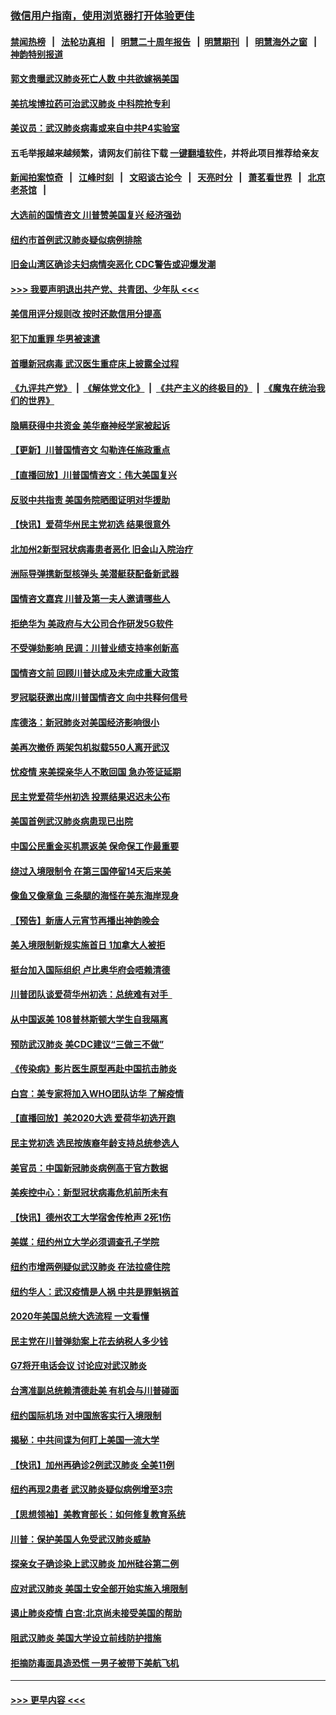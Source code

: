 ### [微信用户指南，使用浏览器打开体验更佳](https://github.com/gfw-breaker/banned-news1/blob/master/indexes/wechat-guide.md?t=0)
#### [禁闻热榜](热点新闻.md?t=0)  &nbsp;&nbsp;|&nbsp;&nbsp; [法轮功真相](https://github.com/gfw-breaker/truth/blob/master/README.md?t=0) &nbsp;&nbsp;|&nbsp;&nbsp; [明慧二十周年报告](https://github.com/gfw-breaker/mh-reports/blob/master/README.md?t=0) &nbsp;&nbsp;|&nbsp;&nbsp;[明慧期刊](https://github.com/gfw-breaker/mh-qikan) &nbsp;&nbsp;|&nbsp;&nbsp; [明慧海外之窗](https://github.com/gfw-breaker/mh-news/blob/master/README.md?t=0) &nbsp;&nbsp;|&nbsp;&nbsp; [神韵特别报道](https://github.com/gfw-breaker/mh-news/blob/master/shenyun.md?t=0)
#### [郭文贵曝武汉肺炎死亡人数 中共欲嫁祸美国](../pages/nsc412/n11846240.md?t=02052255) 
#### [美抗埃博拉药可治武汉肺炎 中科院抢专利](../pages/nsc412/n11846409.md?t=02052255) 
#### [美议员：武汉肺炎病毒或来自中共P4实验室](../pages/nsc412/n11846043.md?t=02052255) 
#### 五毛举报越来越频繁，请网友们前往下载 [一键翻墙软件](https://github.com/gfw-breaker/ssr-accounts)，并将此项目推荐给亲友
#### [新闻拍案惊奇](https://github.com/gfw-breaker/banned-news1/blob/master/pages/link4.md) &nbsp;&nbsp;|&nbsp;&nbsp; [江峰时刻](https://github.com/gfw-breaker/banned-news1/blob/master/pages/link4.md) &nbsp;&nbsp;|&nbsp;&nbsp; [文昭谈古论今](https://github.com/gfw-breaker/banned-news1/blob/master/pages/link4.md) &nbsp;&nbsp;|&nbsp;&nbsp; [天亮时分](https://github.com/gfw-breaker/banned-news1/blob/master/pages/link4.md) &nbsp;&nbsp;|&nbsp;&nbsp; [萧茗看世界](https://github.com/gfw-breaker/banned-news1/blob/master/pages/link4.md) &nbsp;&nbsp;|&nbsp;&nbsp; [北京老茶馆](https://github.com/gfw-breaker/banned-news1/blob/master/pages/link4.md) &nbsp;&nbsp;|&nbsp;&nbsp; 
#### [大选前的国情咨文 川普赞美国复兴 经济强劲](../pages/nsc412/n11845526.md?t=02052255) 
#### [纽约市首例武汉肺炎疑似病例排除](../pages/nsc412/n11844989.md?t=02052255) 
#### [旧金山湾区确诊夫妇病情突恶化 CDC警告或迎爆发潮](../pages/nsc412/n11845730.md?t=02052255) 
#### [>>> 我要声明退出共产党、共青团、少年队 <<<](https://github.com/begood0513/goodnews/blob/master/quit/letter.md) 
#### [美信用评分规则改  按时还款信用分提高](../pages/nsc412/n11845488.md?t=02052255) 
#### [犯下加重罪 华男被速遣](../pages/nsc412/n11845476.md?t=02052255) 
#### [首曝新冠病毒 武汉医生重症床上披露全过程](../pages/nsc412/n11845150.md?t=02052255) 
#### [《九评共产党》](https://github.com/begood0513/9ping.md/blob/master/README.md) &nbsp;|&nbsp; [《解体党文化》](../../../../jtdwh.md/blob/master/README.md)  &nbsp;|&nbsp; [《共产主义的终极目的》](../../../../gczydzjmd.md/blob/master/README.md) &nbsp;|&nbsp; [《魔鬼在统治我们的世界》](../../../../mgztzwmdsj.md/blob/master/README.md) 
#### [隐瞒获得中共资金 美华裔神经学家被起诉](../pages/nsc412/n11844879.md?t=02052255) 
#### [【更新】川普国情咨文 勾勒连任施政重点](../pages/nsc412/n11845223.md?t=02052255) 
#### [【直播回放】川普国情咨文：伟大美国复兴](../pages/nsc412/n11842079.md?t=02052255) 
#### [反驳中共指责 美国务院晒图证明对华援助](../pages/nsc412/n11844859.md?t=02052255) 
#### [【快讯】爱荷华州民主党初选 结果很意外](../pages/nsc412/n11844878.md?t=02052255) 
#### [北加州2新型冠状病毒患者恶化 旧金山入院治疗](../pages/nsc412/n11844842.md?t=02052255) 
#### [洲际导弹携新型核弹头 美潜艇获配备新武器](../pages/nsc412/n11844680.md?t=02052255) 
#### [国情咨文嘉宾 川普及第一夫人邀请哪些人](../pages/nsc412/n11844712.md?t=02052255) 
#### [拒绝华为 美政府与大公司合作研发5G软件](../pages/nsc412/n11844625.md?t=02052255) 
#### [不受弹劾影响 民调：川普业绩支持率创新高](../pages/nsc412/n11844622.md?t=02052255) 
#### [国情咨文前 回顾川普达成及未完成重大政策](../pages/nsc412/n11844581.md?t=02052255) 
#### [罗冠聪获邀出席川普国情咨文 向中共释何信号](../pages/nsc412/n11844355.md?t=02052255) 
#### [库德洛：新冠肺炎对美国经济影响很小](../pages/nsc412/n11844418.md?t=02052255) 
#### [美再次撤侨 两架包机拟载550人离开武汉](../pages/nsc412/n11844407.md?t=02052255) 
#### [忧疫情 来美探亲华人不敢回国 急办签证延期](../pages/nsc412/n11843344.md?t=02052255) 
#### [民主党爱荷华州初选 投票结果迟迟未公布](../pages/nsc412/n11844207.md?t=02052255) 
#### [美国首例武汉肺炎病患现已出院](../pages/nsc412/n11842740.md?t=02052255) 
#### [中国公民重金买机票返美 保命保工作最重要](../pages/nsc412/n11843282.md?t=02052255) 
#### [绕过入境限制令  在第三国停留14天后来美](../pages/nsc412/n11843341.md?t=02052255) 
#### [像鱼又像章鱼 三条腿的海怪在美东海岸现身](../pages/nsc412/n11843092.md?t=02052255) 
#### [【预告】新唐人元宵节再播出神韵晚会](../pages/nsc412/n11843192.md?t=02052255) 
#### [美入境限制新规实施首日 1加拿大人被拒](../pages/nsc412/n11843058.md?t=02052255) 
#### [挺台加入国际组织 卢比奥华府会唔赖清德](../pages/nsc412/n11843023.md?t=02052255) 
#### [川普团队谈爱荷华州初选：总统难有对手  ](../pages/nsc412/n11842867.md?t=02052255) 
#### [从中国返美 108普林斯顿大学生自我隔离](../pages/nsc412/n11842714.md?t=02052255) 
#### [预防武汉肺炎 美CDC建议“三做三不做”](../pages/nsc412/n11842700.md?t=02052255) 
#### [《传染病》影片医生原型再赴中国抗击肺炎](../pages/nsc412/n11842626.md?t=02052255) 
#### [白宫：美专家将加入WHO团队访华 了解疫情](../pages/nsc412/n11842198.md?t=02052255) 
#### [【直播回放】美2020大选 爱荷华初选开跑](../pages/nsc412/n11841820.md?t=02052255) 
#### [民主党初选 选民按族裔年龄支持总统参选人](../pages/nsc412/n11842239.md?t=02052255) 
#### [美官员：中国新冠肺炎病例高于官方数据](../pages/nsc412/n11842452.md?t=02052255) 
#### [美疾控中心：新型冠状病毒危机前所未有](../pages/nsc412/n11842406.md?t=02052255) 
#### [【快讯】德州农工大学宿舍传枪声 2死1伤](../pages/nsc412/n11842279.md?t=02052255) 
#### [美媒：纽约州立大学必须调查孔子学院](../pages/nsc412/n11840637.md?t=02052255) 
#### [纽约市增两例疑似武汉肺炎 在法拉盛住院](../pages/nsc412/n11840625.md?t=02052255) 
#### [纽约华人：武汉疫情是人祸 中共是罪魁祸首](../pages/nsc412/n11840631.md?t=02052255) 
#### [2020年美国总统大选流程 一文看懂](../pages/nsc412/n11842056.md?t=02052255) 
#### [民主党在川普弹劾案上花去纳税人多少钱](../pages/nsc412/n11841941.md?t=02052255) 
#### [G7将开电话会议 讨论应对武汉肺炎](../pages/nsc412/n11841658.md?t=02052255) 
#### [台湾准副总统赖清德赴美 有机会与川普碰面](../pages/nsc412/n11841332.md?t=02052255) 
#### [纽约国际机场  对中国旅客实行入境限制](../pages/nsc412/n11840619.md?t=02052255) 
#### [揭秘：中共间谍为何盯上美国一流大学](../pages/nsc412/n11840270.md?t=02052255) 
#### [【快讯】加州再确诊2例武汉肺炎 全美11例](../pages/nsc412/n11840339.md?t=02052255) 
#### [纽约再现2患者 武汉肺炎疑似病例增至3宗](../pages/nsc412/n11840010.md?t=02052255) 
#### [【思想领袖】美教育部长：如何修复教育系统](../pages/nsc412/n11690865.md?t=02052255) 
#### [川普：保护美国人免受武汉肺炎威胁](../pages/nsc412/n11839718.md?t=02052255) 
#### [探亲女子确诊染上武汉肺炎 加州硅谷第二例](../pages/nsc412/n11839784.md?t=02052255) 
#### [应对武汉肺炎 美国土安全部开始实施入境限制](../pages/nsc412/n11839729.md?t=02052255) 
#### [遏止肺炎疫情 白宫:北京尚未接受美国的帮助](../pages/nsc412/n11839660.md?t=02052255) 
#### [阻武汉肺炎 美国大学设立前线防护措施](../pages/nsc412/n11839479.md?t=02052255) 
#### [拒摘防毒面具造恐慌 一男子被带下美航飞机](../pages/nsc412/n11839455.md?t=02052255) 

----
#### [ >>> 更早内容 <<< ](../indexes/nsc412-earlier.md)
